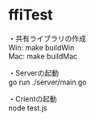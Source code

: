 # ffiTest  
 
・共有ライブラリの作成  
Win: make buildWin  
Mac:  make buildMac  
 
・Serverの起動  
go run ./server/main.go  
 
・Crientの起動  
node test.js  
 
